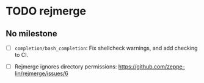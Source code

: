 TODO rejmerge
=============


No milestone
------------

- [ ] `completion/bash_completion`: Fix shellcheck warnings, and add
  checking to CI.

- [ ] Rejmerge ignores directory permissions:
  https://github.com/zeppe-lin/rejmerge/issues/6
